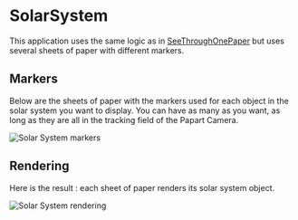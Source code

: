 # SolarSystem

This application uses the same logic as in [SeeThroughOnePaper](https://github.com/potioc/Papart-examples/tree/master/papart-examples/Camera/PaperApp2D) but uses several sheets of paper with different markers.

## Markers

Below are the sheets of paper with the markers used for each object in the solar system you want to display. You can have as many as you want, as long as they are all in the tracking field of the Papart Camera.

![Solar System markers](https://github.com/potioc/Papart-examples/blob/master/apps/planetes/solar_system_markers.jpg)


## Rendering

Here is the result : each sheet of paper renders its solar system object.

![Solar System rendering](https://github.com/potioc/Papart-examples/blob/master/apps/planetes/solar_system.jpg)

